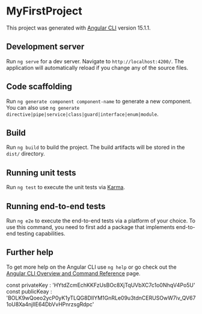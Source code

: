 # MyFirstProject

This project was generated with [Angular CLI](https://github.com/angular/angular-cli) version 15.1.1.

## Development server

Run `ng serve` for a dev server. Navigate to `http://localhost:4200/`. The application will automatically reload if you change any of the source files.

## Code scaffolding

Run `ng generate component component-name` to generate a new component. You can also use `ng generate directive|pipe|service|class|guard|interface|enum|module`.

## Build

Run `ng build` to build the project. The build artifacts will be stored in the `dist/` directory.

## Running unit tests

Run `ng test` to execute the unit tests via [Karma](https://karma-runner.github.io).

## Running end-to-end tests

Run `ng e2e` to execute the end-to-end tests via a platform of your choice. To use this command, you need to first add a package that implements end-to-end testing capabilities.

## Further help

To get more help on the Angular CLI use `ng help` or go check out the [Angular CLI Overview and Command Reference](https://angular.io/cli) page.

const privateKey : 'HYtdZcmEchKKFzUsBOc8XjTqUVbXC7c1o0NhqV4Po5U'
const publicKeay : 'BOLK9wQoeo2ycP0yK1yTLQG8DlIYM1GnRLe09u3tdnCERUSOwW7iv_QV671oU8Xa4njllE64DbVvHPnrzsgRdpc'
